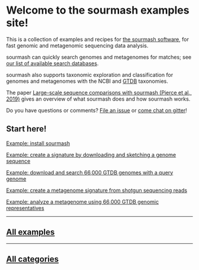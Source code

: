 # Welcome to the sourmash examples site!

This is a collection of examples and recipes for [the sourmash
software](https://sourmash.readthedocs.io/), for fast genomic and
metagenomic sequencing data analysis.

sourmash can quickly search genomes and metagenomes for matches; see
[our list of available search
databases](https://sourmash.readthedocs.io/en/latest/databases.html).

sourmash also supports taxonomic exploration and classification
for genomes and metagenomes with the NCBI and
[GTDB](https://gtdb.ecogenomic.org/) taxonomies.

The paper [Large-scale sequence comparisons with sourmash (Pierce et
al., 2019)](https://f1000research.com/articles/8-1006) gives an
overview of what sourmash does and how sourmash works.

Do you have questions or comments? [File an
issue](https://github.com/sourmash-bio/sourmash/issues) or [come chat
on gitter](https://gitter.im/sourmash-bio/community)!

## Start here!




[Example: install sourmash](9-install-sourmash.md)





[Example: create a signature by downloading and sketching a genome sequence](11-create-a-signature-by-downloading-and-sketching-a-genome-sequence.md)





[Example: download and search 66,000 GTDB genomes with a query genome](13-download-and-search-66000-GTDB-genomes-with-a-query-genome.md)





[Example: create a metagenome signature from shotgun sequencing reads](12-create-a-metagenome-signature-from-shotgun-sequencing-reads.md)





[Example: analyze a metagenome using 66,000 GTDB genomic representatives](14-analyze-a-metagenome-using-66000-GTDB-genomic-representatives.md)
























---

## [All examples](examples.md)

---

## [All categories](labels.md)
